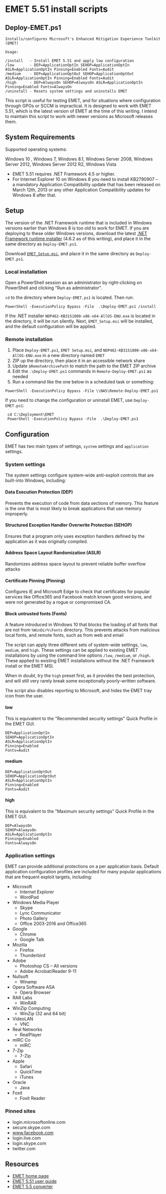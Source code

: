 EMET 5.51 install scripts
=========================

Deploy-EMET.ps1
---------------

    Installs/configures Microsoft's Enhanced Mitigation Experience Toolkit (EMET)

    Usage:

    /install   - Install EMET 5.51 and apply low configuration
    /low       - DEP=ApplicationOptIn SEHOP=ApplicationOptIn ASLR=ApplicationOptIn Pinning=Enabled Fonts=Audit
    /medium    - DEP=ApplicationOptOut SEHOP=ApplicationOptOut ASLR=ApplicationOptIn Pinning=Enabled Fonts=Audit
    /high      - DEP=AlwaysOn SEHOP=AlwaysOn ASLR=ApplicationOptIn Pinning=Enabled Fonts=AlwaysOn
    /uninstall - Resets system settings and uninstalls EMET


This script is useful for testing EMET, and for situations where configuration
through GPOs or SCCM is impractical. It is designed to work with EMET 5.51,
which is the latest version of EMET at the time of this writing.
I intend to maintain this script to work with newer versions as Microsoft
releases them.

System Requirements
-------------------

Supported operating systems:

Windows 10 , Windows 7, Windows 8.1, Windows Server 2008, Windows Server 2012,
Windows Server 2012 R2, Windows Vista

- EMET 5.51 requires .NET Framework 4.5 or higher.
- For Internet Explorer 10 on Windows 8 you need to install KB2790907 – a
mandatory Application Compatibility update that has been released on
March 12th, 2013 or any other Application Compatibility updates for Windows 8
after that.


Setup
-----

The version of the .NET Framework runtime that is included in Windows versions
earlier than Windows 8 is too old to work for EMET. If you are deploying to
these older Windows versions, download the latest
[.NET Framework runtime installer][.NET] (4.6.2 as of this writing),
and place it in the same directory as `Deploy-EMET.ps1`.

Download [`EMET_Setup.msi`][MSI], and place it in the same directory as
`Deploy-EMET.ps1`.

### Local installation

Open a PowerShell session as an administrator by right-clicking on PowerShell
and clicking "Run as administrator".

`cd` to the directory where `Deploy-EMET.ps1` is located. Then run:

    PowerShell -ExecutionPolicy Bypass -File  .\Deploy-EMET.ps1 /install

If the .NET installer `NDP462-KB3151800-x86-x64-AllOS-ENU.exe` is located in
the directory, it will be run silently. Next, `EMET_Setup.msi` will be
installed, and the default configuration will be applied.

### Remote installation

1. Place `Deploy-EMET.ps1`, `EMET Setup.msi`, and
`NDP462-KB3151800-x86-x64-AllOS-ENU.exe` in a new directory named `EMET`
2. ZIP up the directory, then place it in an accessible network share
3. Update `$RemoteArchivePath` to match the path to the EMET ZIP archive
3. Edit the `.\Deploy-EMET.ps1` commands in `Remote-Deploy-EMET.ps1` as needed
4. Run a command like the one below in a scheduled task or something:

`PowerShell -ExecutionPolicy Bypass -File \\NAS\Remote-Deploy-EMET.ps1`

If you need to change the configuration or uninstall EMET, use
`Deploy-EMET.ps1`:

     cd C:\Deployment\EMET
     PowerShell -ExecutionPolicy Bypass -File  .\Deploy-EMET.ps1

Configuration
-------------

EMET has two main types of settings, `system` settings and `application`
settings.

### System settings

The system settings configure system-wide anti-exploit controls that are
built-into Windows, including:

#### Data Execution Protection (DEP)

Prevents the execution of code from data sections of memory. This feature is
the one that is most likely to break applications that use memory improperly.

#### Structured Exception Handler Overwrite Protection (SEHOP)

Ensures that a program only uses exception handlers defined by the application
as it was originally compiled.

#### Address Space Layout Randomization (ASLR)

Randomizes address space layout to prevent reliable buffer overflow attacks

#### Certificate Pinning (Pinning)

Configures IE and Microsoft Edge to check that certificates for popular
services like Office365 and Facebook match known good versions, and were not
generated by a rogue or compromised CA.


#### Block untrusted fonts (Fonts)

A feature introduced in Windows 10 that blocks the loading of all fonts that
are not from `%WinDir%\Fonts` directory. This prevents attacks from malicious
local fonts, and remote fonts, such as from web and email


The script can apply three different sets of system-wide settings, `low`,
`medium`, and `high`. These settings can be applied to existing EMET
installations by using the command line options `/low`, `/medium`, or `/high`.
These applied to existing EMET installations without the .NET Framework install
or the EMET MSI.

When in doubt, try the `high` preset first, as it provides the best protection,
and will still very rarely break some exceptionally poorly-written software.

The script also disables reporting to Microsoft, and hides the EMET tray icon
from the user.

#### low

This is equivalent to the "Recommended security settings" Quick Profile in the
EMET GUI.

    DEP=ApplicationOptIn
    SEHOP=ApplicationOptIn
    ASLR=ApplicationOptIn
    Pinning=Enabled
    Fonts=Audit

#### medium

    DEP=ApplicationOptOut
    SEHOP=ApplicationOptOut
    ASLR=ApplicationOptIn
    Pinning=Enabled
    Fonts=Audit

#### high

This is equivalent to the "Maximum security settings" Quick Profile in the
EMET GUI.

    DEP=AlwaysOn
    SEHOP=AlwaysOn
    ASLR=ApplicationOptIn
    Pinning=Enabled
    Fonts=AlwaysOn

### Application settings

EMET can provide additional protections on a per application basis. Default
application configuration profiles are included for many popular applications
that are frequent exploit targets, including:

- Microsoft
    - Internet Explorer
    - WordPad
- Windows Media Player
    - Skype
    - Lync Communicator
    - Photo Gallery
    - Office 2003-2016 and Office365
- Google
    - Chrome
    - Google Talk
- Mozilla
    - Firefox
    - Thunderbird
- Adobe
    - Photoshop CS – All versions
    - Adobe Acrobat/Reader 9-11
- Nullsoft
    - Winamp
- Opera Software ASA
    - Opera Browser
- RAR Labs
    - WinRAR
- WinZip Computing
    - WinZip (32 and 64 bit)
- VideoLAN
    - VNC
- Real Networks
    - RealPlayer
- mIRC Co
    - mIRC
- 7-Zip
    - 7-Zip
- Apple
    - Safari
    - QuickTime
    - iTunes
- Oracle
    - Java
- Foxit
    - Foxit Reader

### Pinned sites
- login.microsoftonline.com
- secure.skype.com
- www.facebook.com
- login.live.com
- login.skype.com
- twitter.com

Resources
---------

- [EMET home page][EMET]
- [EMET 5.51 user guide][guide]
- [EMET 5.5 converter][converter]


[.NET]: https://www.microsoft.com/en-us/download/details.aspx?id=53344
[MSI]: https://www.microsoft.com/en-us/download/details.aspx?id=53354
[EMET]: https://technet.microsoft.com/en-us/security/jj653751
[guide]: https://www.microsoft.com/en-us/download/details.aspx?id=53355
[converter]: https://www.microsoft.com/en-us/download/details.aspx?id=50801
